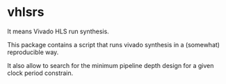 # vhlsrs

It means Vivado HLS run synthesis.

This package contains a script that runs vivado synthesis in a (somewhat)
reproducible way.

It also allow to search for the minimum pipeline depth design for a given clock
period constrain.
